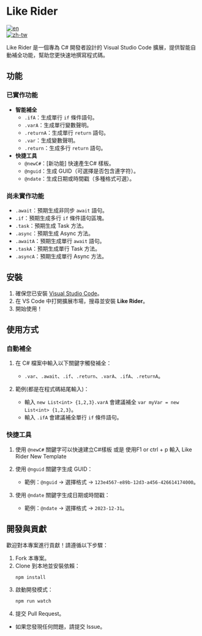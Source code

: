 # Like Rider

[![en](https://img.shields.io/badge/lang-en-red.svg)](README.md)  
[![zh-tw](https://img.shields.io/badge/lang-zh--tw-blue.svg)](README.zh-tw.md)

Like Rider 是一個專為 C# 開發者設計的 Visual Studio Code 擴展，提供智能自動補全功能，幫助您更快速地撰寫程式碼。

## 功能

### 已實作功能

- **智能補全**
  - `.ifA`：生成單行 `if` 條件語句。
  - `.varA`：生成單行變數聲明。
  - `.returnA`：生成單行 `return` 語句。
  - `.var`：生成變數聲明。
  - `.return`：生成多行 `return` 語句。 
- **快捷工具**
  - `@newC#`：[新功能] 快速產生C# 樣板。
  - `@nguid`：生成 GUID（可選擇是否包含連字符）。
  - `@ndate`：生成日期或時間戳（多種格式可選）。
  

### 尚未實作功能

- `.await`：預期生成非同步 `await` 語句。
- `.if`：預期生成多行 `if` 條件語句區塊。
- `.task`：預期生成 Task 方法。
- `.async`：預期生成 Async 方法。
- `.awaitA`：預期生成單行 `await` 語句。
- `.taskA`：預期生成單行 Task 方法。
- `.asyncA`：預期生成單行 Async 方法。


## 安裝

1. 確保您已安裝 [Visual Studio Code](https://code.visualstudio.com/)。
2. 在 VS Code 中打開擴展市場，搜尋並安裝 **Like Rider**。
3. 開始使用！

## 使用方式

### 自動補全

1. 在 C# 檔案中輸入以下關鍵字觸發補全：
   - `.var`、`.await`、`.if`、`.return`、`.varA`、`.ifA`、`.returnA`。

2. 範例(都是在程式碼結尾輸入)：
   - 輸入 `new List<int> {1,2,3}.varA` 會建議補全 `var myVar = new List<int> {1,2,3}`。
   - 輸入 `.ifA` 會建議補全單行 `if` 條件語句。

### 快捷工具

1. 使用 `@newC#` 關鍵字可以快速建立C#樣板 或是 使用F1 or ctrl + p 輸入 Like Rider New Template

2. 使用 `@nguid` 關鍵字生成 GUID：
   - 範例：`@nguid` → 選擇格式 → `123e4567-e89b-12d3-a456-426614174000`。

3. 使用 `@ndate` 關鍵字生成日期或時間戳：
   - 範例：`@ndate` → 選擇格式 → `2023-12-31`。
   
## 開發與貢獻

歡迎對本專案進行貢獻！請遵循以下步驟：

1. Fork 本專案。
2. Clone 到本地並安裝依賴：
   ```bash
   npm install
   ```
3. 啟動開發模式：
   ```bash
   npm run watch
   ```
4. 提交 Pull Request。

- 如果您發現任何問題，請提交 Issue。

